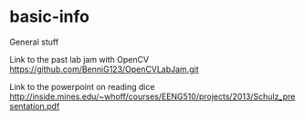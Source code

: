 # basic-info
General stuff

Link to the past lab jam with OpenCV
https://github.com/BenniG123/OpenCVLabJam.git

Link to the powerpoint on reading dice
http://inside.mines.edu/~whoff/courses/EENG510/projects/2013/Schulz_presentation.pdf
